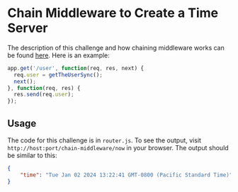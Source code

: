 # Chain Middleware to Create a Time Server

The description of this challenge and how chaining middleware works can be found [here](https://www.freecodecamp.org/learn/back-end-development-and-apis/basic-node-and-express/chain-middleware-to-create-a-time-server).
Here is an example:
```javascript
app.get('/user', function(req, res, next) {
  req.user = getTheUserSync();  
  next();
}, function(req, res) {
  res.send(req.user);
});
```

## Usage

The code for this challenge is in `router.js`. To see the output, visit
`http://host:port/chain-middleware/now` in your browser. The output should be similar
to this:
```json
{
	"time": "Tue Jan 02 2024 13:22:41 GMT-0800 (Pacific Standard Time)"
}
```
